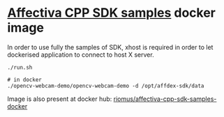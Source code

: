 # [Affectiva CPP SDK samples](https://github.com/Affectiva/cpp-sdk-samples) docker image

In order to use fully the samples of SDK, xhost is required in order to let dockerised application to connect to host X server. 

```
./run.sh

# in docker
./opencv-webcam-demo/opencv-webcam-demo -d /opt/affdex-sdk/data

```

Image is also present at docker hub: [riomus/affectiva-cpp-sdk-samples-docker](https://hub.docker.com/r/riomus/affectiva-cpp-sdk-samples-docker)